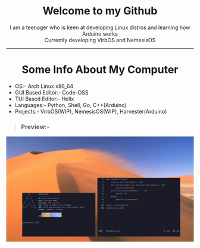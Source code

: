 <h1 align=center>Welcome to my Github</h1>
<p align=center>I am a teenager who is keen at developing Linux distros and learning how Arduino works<br>Currently developing VirbOS and NemesisOS</p>

___

<h1 align=center>Some Info About My Computer</h1>

- OS:- Arch Linux x86_64
- GUI Based Editor:- Code-OSS
- TUI Based Editor:- Helix
- Languages:- Python, Shell, Go, C++(Arduino)
- Projects:- VirbOS(WIP), NemesisOS(WIP), Harvester(Arduino)

> ### Preview:-
![master](2023-05-31-142416_1366x768_scrot.png)
